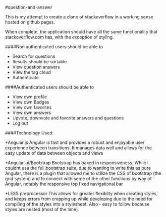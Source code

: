 #question-and-answer

This is my attempt to create a clone of stackoverflow in a working sense hosted on github pages.

When complete, the application should have all the same functionality that stackoverflow.com has, with the exception of styling.

####Non authenticated users should be able to

* Search for questions
* Results should be sortable
* View question answers
* View the tag cloud
* Authenticate

####Authenticated users should be able to

* View own profile
* View own Badges
* View own favorites
* View own answers
* Upvote, downvote and favorite answers and questions
* Log out

####Technology Used:

*Angular.js
Angular is fast and provides a robust and enjoyable user experience between transitions.  It manages data well and allows for the easy update of data between objects and views

*Angular-ui/Bootstrap
Bootstrap has baked in responsiveness. While I couldnt use the full bootstrap suite, due to wanting to write this as pure Angular, there is a plugin that allowed me to utilize the CSS of bootstrap (the grid system) and to connect with some of the other functions by way of Angular, notably the responsive top fixed navigational bar

*LESS preprocessor
This allows for greater flexiblity when creating styles, and keeps errors from cropping up while developing due to the need for compiling of the styles into a stylesheet.  Also - easy to follow because styles are nested (most of the time).
